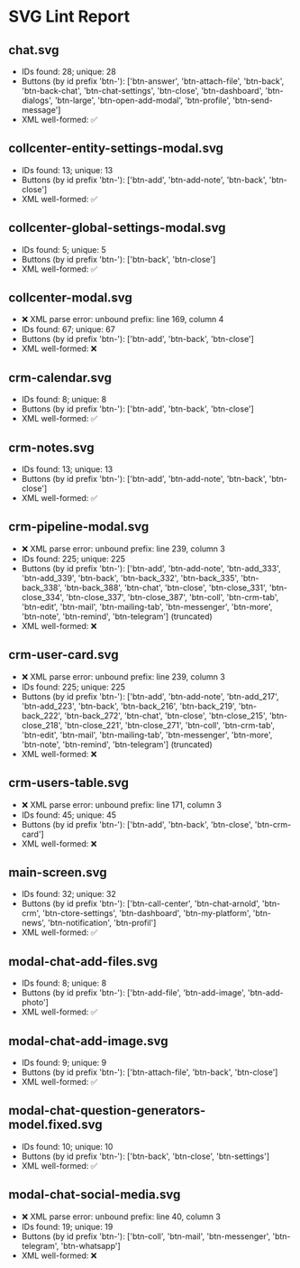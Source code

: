 # SVG Lint Report


## chat.svg
- IDs found: 28; unique: 28
- Buttons (by id prefix 'btn-'): ['btn-answer', 'btn-attach-file', 'btn-back', 'btn-back-chat', 'btn-chat-settings', 'btn-close', 'btn-dashboard', 'btn-dialogs', 'btn-large', 'btn-open-add-modal', 'btn-profile', 'btn-send-message']
- XML well-formed: ✅

## collcenter-entity-settings-modal.svg
- IDs found: 13; unique: 13
- Buttons (by id prefix 'btn-'): ['btn-add', 'btn-add-note', 'btn-back', 'btn-close']
- XML well-formed: ✅

## collcenter-global-settings-modal.svg
- IDs found: 5; unique: 5
- Buttons (by id prefix 'btn-'): ['btn-back', 'btn-close']
- XML well-formed: ✅

## collcenter-modal.svg
- ❌ XML parse error: unbound prefix: line 169, column 4
- IDs found: 67; unique: 67
- Buttons (by id prefix 'btn-'): ['btn-add', 'btn-back', 'btn-close']
- XML well-formed: ❌

## crm-calendar.svg
- IDs found: 8; unique: 8
- Buttons (by id prefix 'btn-'): ['btn-add', 'btn-back', 'btn-close']
- XML well-formed: ✅

## crm-notes.svg
- IDs found: 13; unique: 13
- Buttons (by id prefix 'btn-'): ['btn-add', 'btn-add-note', 'btn-back', 'btn-close']
- XML well-formed: ✅

## crm-pipeline-modal.svg
- ❌ XML parse error: unbound prefix: line 239, column 3
- IDs found: 225; unique: 225
- Buttons (by id prefix 'btn-'): ['btn-add', 'btn-add-note', 'btn-add_333', 'btn-add_339', 'btn-back', 'btn-back_332', 'btn-back_335', 'btn-back_338', 'btn-back_388', 'btn-chat', 'btn-close', 'btn-close_331', 'btn-close_334', 'btn-close_337', 'btn-close_387', 'btn-coll', 'btn-crm-tab', 'btn-edit', 'btn-mail', 'btn-mailing-tab', 'btn-messenger', 'btn-more', 'btn-note', 'btn-remind', 'btn-telegram'] (truncated)
- XML well-formed: ❌

## crm-user-card.svg
- ❌ XML parse error: unbound prefix: line 239, column 3
- IDs found: 225; unique: 225
- Buttons (by id prefix 'btn-'): ['btn-add', 'btn-add-note', 'btn-add_217', 'btn-add_223', 'btn-back', 'btn-back_216', 'btn-back_219', 'btn-back_222', 'btn-back_272', 'btn-chat', 'btn-close', 'btn-close_215', 'btn-close_218', 'btn-close_221', 'btn-close_271', 'btn-coll', 'btn-crm-tab', 'btn-edit', 'btn-mail', 'btn-mailing-tab', 'btn-messenger', 'btn-more', 'btn-note', 'btn-remind', 'btn-telegram'] (truncated)
- XML well-formed: ❌

## crm-users-table.svg
- ❌ XML parse error: unbound prefix: line 171, column 3
- IDs found: 45; unique: 45
- Buttons (by id prefix 'btn-'): ['btn-add', 'btn-back', 'btn-close', 'btn-crm-card']
- XML well-formed: ❌

## main-screen.svg
- IDs found: 32; unique: 32
- Buttons (by id prefix 'btn-'): ['btn-call-center', 'btn-chat-arnold', 'btn-crm', 'btn-ctore-settings', 'btn-dashboard', 'btn-my-platform', 'btn-news', 'btn-notification', 'btn-profil']
- XML well-formed: ✅

## modal-chat-add-files.svg
- IDs found: 8; unique: 8
- Buttons (by id prefix 'btn-'): ['btn-add-file', 'btn-add-image', 'btn-add-photo']
- XML well-formed: ✅

## modal-chat-add-image.svg
- IDs found: 9; unique: 9
- Buttons (by id prefix 'btn-'): ['btn-attach-file', 'btn-back', 'btn-close']
- XML well-formed: ✅

## modal-chat-question-generators-model.fixed.svg
- IDs found: 10; unique: 10
- Buttons (by id prefix 'btn-'): ['btn-back', 'btn-close', 'btn-settings']
- XML well-formed: ✅

## modal-chat-social-media.svg
- ❌ XML parse error: unbound prefix: line 40, column 3
- IDs found: 19; unique: 19
- Buttons (by id prefix 'btn-'): ['btn-coll', 'btn-mail', 'btn-messenger', 'btn-telegram', 'btn-whatsapp']
- XML well-formed: ❌